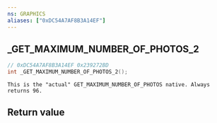```yaml
---
ns: GRAPHICS
aliases: ["0xDC54A7AF8B3A14EF"]
---
```

## _GET_MAXIMUM_NUMBER_OF_PHOTOS_2

```c
// 0xDC54A7AF8B3A14EF 0x239272BD
int _GET_MAXIMUM_NUMBER_OF_PHOTOS_2();
```

```
This is the "actual" GET_MAXIMUM_NUMBER_OF_PHOTOS native. Always returns 96.  
```

## Return value
